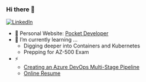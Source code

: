 ### Hi there :slightly_smiling_face:

[![LinkedIn](https://img.shields.io/badge/linkedin-%230077B5.svg?style=for-the-badge&logo=linkedin&logoColor=white)](https://www.linkedin.com/in/susanw1019/)

- 🔭 Personal Website: [Pocket Developer](https://pocketdeveloper.me)
- 🌱 I’m currently learning ...
  - Digging deeper into Containers and Kubernetes
  - Prepping for AZ-500 Exam
- ⚡ 
  - [Creating an Azure DevOps Multi-Stage Pipeline](https://www.mercuryworks.com/blog/creating-a-multi-stage-pipeline-in-azure-devops/)
  - [Online Resume](https://resume.pocketdeveloper.me)

<!--
**cashewshideout/cashewshideout** is a ✨ _special_ ✨ repository because its `README.md` (this file) appears on your GitHub profile.

Here are some ideas to get you started:

- 🔭 I’m currently working on ...
- 🌱 I’m currently learning ...
- 👯 I’m looking to collaborate on ...
- 🤔 I’m looking for help with ...
- 💬 Ask me about ...
- 📫 How to reach me: ...
- 😄 Pronouns: ...
- ⚡ Fun fact: ...
-->
